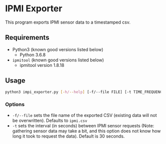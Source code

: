 # IPMI Exporter
This program exports IPMI sensor data to a timestamped csv.

## Requirements
- Python3 (known good versions listed below)
  - Python 3.6.8
- `ipmitool` (known good versions listed below)
  - ipmitool version 1.8.18

## Usage
```bash
python3 impi_exporter.py [-h/--help] [-f/--file FILE] [-t TIME_FREQUENCY]
```
### Options
- `-f/--file` sets the file name of the exported CSV (existing data will not be overwritten).  Defaults to `ipmi.csv`
- `-t` sets the interval (in seconds) between IPMI sensor requests (Note: gathering sensor data may take a bit, and this option does not know how long it took to request the data).  Default is 30 seconds.
